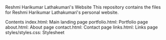 Reshmi Harikumar Lathakumari's Website
This repository contains the files for Reshmi Harikumar Lathakumari's personal website.

Contents
index.html: Main landing page
portfolio.html: Portfolio page
about.html: About page
contact.html: Contact page
links.html: Links page
styles/styles.css: Stylesheet
